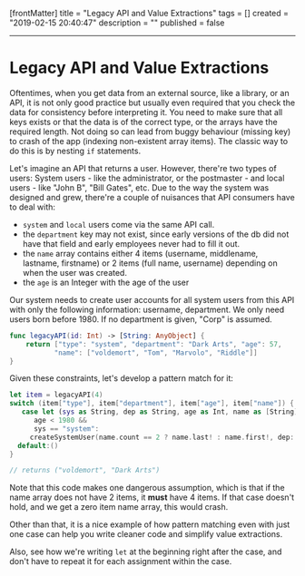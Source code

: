 [frontMatter]
title = "Legacy API and Value Extractions"
tags = []
created = "2019-02-15 20:40:47"
description = ""
published = false

---

# Legacy API and Value Extractions

Oftentimes, when you get data from an external source, like a library,
or an API, it is not only good practice but usually even required that
you check the data for consistency before interpreting it. You need to
make sure that all keys exists or that the data is of the correct type,
or the arrays have the required length. Not doing so can lead from buggy
behaviour (missing key) to crash of the app (indexing non-existent array
items). The classic way to do this is by nesting `if` statements.

Let\'s imagine an API that returns a user. However, there\'re two types
of users: System users - like the administrator, or the postmaster - and
local users - like \"John B\", \"Bill Gates\", etc. Due to the way the
system was designed and grew, there\'re a couple of nuisances that API
consumers have to deal with:

-   `system` and `local` users come via the same API call.
-   the `department` key may not exist, since early versions of the db
    did not have that field and early employees never had to fill it
    out.
-   the `name` array contains either 4 items (username, middlename,
    lastname, firstname) or 2 items (full name, username) depending on
    when the user was created.
-   the `age` is an Integer with the age of the user

Our system needs to create user accounts for all system users from this
API with only the following information: username, department. We only
need users born before 1980. If no department is given, \"Corp\" is
assumed.

``` Swift
func legacyAPI(id: Int) -> [String: AnyObject] {
    return ["type": "system", "department": "Dark Arts", "age": 57, 
           "name": ["voldemort", "Tom", "Marvolo", "Riddle"]] 
}
```

Given these constraints, let\'s develop a pattern match for it:

``` Swift
let item = legacyAPI(4)
switch (item["type"], item["department"], item["age"], item["name"]) {
   case let (sys as String, dep as String, age as Int, name as [String]) where 
      age < 1980 &&
      sys == "system":
     createSystemUser(name.count == 2 ? name.last! : name.first!, dep: dep ?? "Corp")
  default:()
}

// returns ("voldemort", "Dark Arts")
```

Note that this code makes one dangerous assumption, which is that if the
name array does not have 2 items, it **must** have 4 items. If that case
doesn\'t hold, and we get a zero item name array, this would crash.

Other than that, it is a nice example of how pattern matching even with
just one case can help you write cleaner code and simplify value
extractions.

Also, see how we\'re writing `let` at the beginning right after the
case, and don\'t have to repeat it for each assignment within the case.
